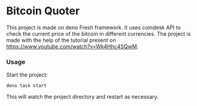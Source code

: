 # Bitcoin Quoter
This project is made on deno Fresh framework. It uses coindesk API to check the current price of the bitcoin in different currencies.
The project is made with the help of the tutorial present on https://www.youtube.com/watch?v=Wk4Hhc4SQwM.

### Usage

Start the project:

```
deno task start
```

This will watch the project directory and restart as necessary.
